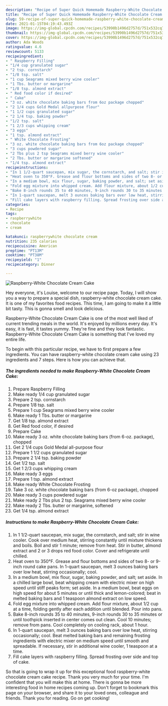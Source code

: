 ```yaml
---
description: "Recipe of Super Quick Homemade Raspberry-White Chocolate Cream Cake"
title: "Recipe of Super Quick Homemade Raspberry-White Chocolate Cream Cake"
slug: 59-recipe-of-super-quick-homemade-raspberry-white-chocolate-cream-cake
date: 2021-01-15T04:19:43.493Z
image: https://img-global.cpcdn.com/recipes/53990b1496d2757d/751x532cq70/raspberry-white-chocolate-cream-cake-recipe-main-photo.jpg
thumbnail: https://img-global.cpcdn.com/recipes/53990b1496d2757d/751x532cq70/raspberry-white-chocolate-cream-cake-recipe-main-photo.jpg
cover: https://img-global.cpcdn.com/recipes/53990b1496d2757d/751x532cq70/raspberry-white-chocolate-cream-cake-recipe-main-photo.jpg
author: Ada Woods
ratingvalue: 4.6
reviewcount: 5133
recipeingredient:
- " Raspberry Filling"
- "1/4 cup granulated sugar"
- "2 tsp. cornstarch"
- "1/8 tsp. salt"
- "1 cup Seagrams mixed berry wine cooler"
- "1 Tbs. butter or margarine"
- "1/8 tsp. almond extract"
- " Red food color if desired"
- " Cake"
- "3 oz. white chocolate baking bars from 6oz package chopped"
- "2 1/4 cups Gold Medal allpurpose flour"
- "1 1/2 cups granulated sugar"
- "2 1/4 tsp. baking powder"
- "1/2 tsp. salt"
- "1 2/3 cups whipping cream"
- "3 eggs"
- "1 tsp. almond extract"
- " White Chocolate Frosting"
- "3 oz. white chocolate baking bars from 6oz package chopped"
- "3 cups powdered sugar"
- "2 Tbs plus 2 tsp Seagrams mixed berry wine cooler"
- "2 Tbs. butter or margarine softened"
- "1/4 tsp. almond extract"
recipeinstructions:
- "In 1 1/2-quart saucepan, mix sugar, the cornstarch, and salt; stir in wine cooler. Cook over medium heat, stirring constantly until mixture thickens and boils. Boil and stir 1 minute; remove from heat. Stir in butter, almond extract and 2 or 3 drops red food color. Cover and refrigerate until chilled."
- "Heat oven to 350°F. Grease and flour bottoms and sides of two 8- or 9-inch round cake pans. In 1-quart saucepan, melt 3 ounces baking bars over low heat, stirring occasionally; cool."
- "In a medium bowl, mix flour, sugar, baking powder, and salt; set aside. In a chilled large bowl, beat whipping cream with electric mixer on high speed until stiff peaks form; set aside. In a medium bowl, beat eggs on high speed for about 5 minutes or until thick and lemon-colored; beat in melted baking bars and 1 teaspoon almond extract on low speed."
- "Fold egg mixture into whipped cream. Add flour mixture, about 1/2 cup at a time, folding gently after each addition until blended. Pour into pans."
- "Bake 8-inch rounds 35 to 40 minutes, 9-inch rounds 30 to 35 minutes or until toothpick inserted in center comes out clean. Cool 10 minutes; remove from pans. Cool completely on cooling rack, about 1 hour."
- "In 1-quart saucepan, melt 3 ounces baking bars over low heat, stirring occasionally; cool. Beat melted baking bars and remaining frosting ingredients with electric mixer on medium speed until smooth and spreadable. If necessary, stir in additional wine cooler, 1 teaspoon at a time."
- "Fill cake layers with raspberry filling. Spread frosting over side and top of cake."
categories:
- Recipe
tags:
- raspberrywhite
- chocolate
- cream

katakunci: raspberrywhite chocolate cream 
nutrition: 235 calories
recipecuisine: American
preptime: "PT13M"
cooktime: "PT38M"
recipeyield: "1"
recipecategory: Dinner

---
```



![Raspberry-White Chocolate Cream Cake](https://img-global.cpcdn.com/recipes/53990b1496d2757d/751x532cq70/raspberry-white-chocolate-cream-cake-recipe-main-photo.jpg)

Hey everyone, it's Louise, welcome to our recipe page. Today, I will show you a way to prepare a special dish, raspberry-white chocolate cream cake. It is one of my favorites food recipes. This time, I am going to make it a little bit tasty. This is gonna smell and look delicious.



Raspberry-White Chocolate Cream Cake is one of the most well liked of current trending meals in the world. It's enjoyed by millions every day. It's easy, it is fast, it tastes yummy. They're fine and they look fantastic. Raspberry-White Chocolate Cream Cake is something that I've loved my entire life.


To begin with this particular recipe, we have to first prepare a few ingredients. You can have raspberry-white chocolate cream cake using 23 ingredients and 7 steps. Here is how you can achieve that.

<!--inarticleads1-->

##### The ingredients needed to make Raspberry-White Chocolate Cream Cake:

1. Prepare  Raspberry Filling
1. Make ready 1/4 cup granulated sugar
1. Prepare 2 tsp. cornstarch
1. Prepare 1/8 tsp. salt
1. Prepare 1 cup Seagrams mixed berry wine cooler
1. Make ready 1 Tbs. butter or margarine
1. Get 1/8 tsp. almond extract
1. Get  Red food color, if desired
1. Prepare  Cake
1. Make ready 3 oz. white chocolate baking bars (from 6-oz. package), chopped
1. Get 2 1/4 cups Gold Medal all-purpose flour
1. Prepare 1 1/2 cups granulated sugar
1. Prepare 2 1/4 tsp. baking powder
1. Get 1/2 tsp. salt
1. Get 1 2/3 cups whipping cream
1. Make ready 3 eggs
1. Prepare 1 tsp. almond extract
1. Make ready  White Chocolate Frosting
1. Take 3 oz. white chocolate baking bars (from 6-oz package), chopped
1. Make ready 3 cups powdered sugar
1. Make ready 2 Tbs plus 2 tsp. Seagrams mixed berry wine cooler
1. Make ready 2 Tbs. butter or margarine, softened
1. Get 1/4 tsp. almond extract




<!--inarticleads2-->

##### Instructions to make Raspberry-White Chocolate Cream Cake:

1. In 1 1/2-quart saucepan, mix sugar, the cornstarch, and salt; stir in wine cooler. Cook over medium heat, stirring constantly until mixture thickens and boils. Boil and stir 1 minute; remove from heat. Stir in butter, almond extract and 2 or 3 drops red food color. Cover and refrigerate until chilled.
1. Heat oven to 350°F. Grease and flour bottoms and sides of two 8- or 9-inch round cake pans. In 1-quart saucepan, melt 3 ounces baking bars over low heat, stirring occasionally; cool.
1. In a medium bowl, mix flour, sugar, baking powder, and salt; set aside. In a chilled large bowl, beat whipping cream with electric mixer on high speed until stiff peaks form; set aside. In a medium bowl, beat eggs on high speed for about 5 minutes or until thick and lemon-colored; beat in melted baking bars and 1 teaspoon almond extract on low speed.
1. Fold egg mixture into whipped cream. Add flour mixture, about 1/2 cup at a time, folding gently after each addition until blended. Pour into pans.
1. Bake 8-inch rounds 35 to 40 minutes, 9-inch rounds 30 to 35 minutes or until toothpick inserted in center comes out clean. Cool 10 minutes; remove from pans. Cool completely on cooling rack, about 1 hour.
1. In 1-quart saucepan, melt 3 ounces baking bars over low heat, stirring occasionally; cool. Beat melted baking bars and remaining frosting ingredients with electric mixer on medium speed until smooth and spreadable. If necessary, stir in additional wine cooler, 1 teaspoon at a time.
1. Fill cake layers with raspberry filling. Spread frosting over side and top of cake.




So that is going to wrap it up for this exceptional food raspberry-white chocolate cream cake recipe. Thank you very much for your time. I'm confident that you will make this at home. There is gonna be more interesting food in home recipes coming up. Don't forget to bookmark this page on your browser, and share it to your loved ones, colleague and friends. Thank you for reading. Go on get cooking!
